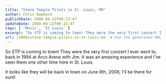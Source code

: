 ```yaml
---
title: "Stone Temple Pilots in St. Louis, MO"
author: Chris Hammond
publishDate: 2008-04-22T00:23:47
updateDate: 2008-04-22T00:23:47
tags: [ 'Music', 'St Louis' ]
excerpt: "So STP is coming to town! They were the very first concert I ever went to, back in 1994 at Arco Arena with Jim. It was an amazing experience and I've seen them one other time here in St. Louis.  It looks like they will be back in town on June 8th, 2008, I'll be there for sure! "
url: /2008/stone-temple-pilots-in-st-louis-mo  # Use the generated URL with year
---
```

<p>So STP is coming to town! They were the very first concert I ever went to, back in 1994 at Arco Arena with Jim. It was an amazing experience and I've seen them one other time here in St. Louis.</p> <p>It looks like they will be back in town on June 8th, 2008, I'll be there for sure!</p>
